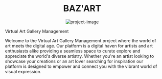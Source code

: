 <h1 align="center" id="title">BAZ'ART</h1>

<p align="center"><img src="https://i.postimg.cc/52H6S1j4/logo3.png" alt="project-image"></p>

Virtual Art Gallery Management

<p id="description">Welcome to the Virtual Art Gallery Management project where the world of art meets the digital age. Our platform is a digital haven for artists and art enthusiasts alike providing a seamless space to curate explore and appreciate the world's diverse artistry. Whether you're an artist looking to showcase your creations or an art lover searching for inspiration our platform is designed to empower and connect you with the vibrant world of visual expression.</p>
